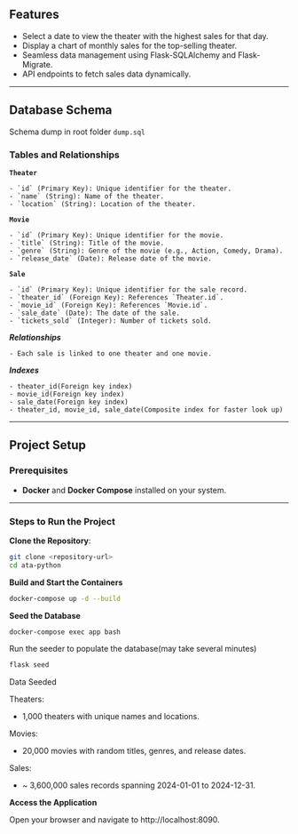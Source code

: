 ## **Features**

- Select a date to view the theater with the highest sales for that day.
- Display a chart of monthly sales for the top-selling theater.
- Seamless data management using Flask-SQLAlchemy and Flask-Migrate.
- API endpoints to fetch sales data dynamically.

---

## **Database Schema**

Schema dump in root folder `dump.sql`

### Tables and Relationships

**`Theater`**

    - `id` (Primary Key): Unique identifier for the theater.
    - `name` (String): Name of the theater.
    - `location` (String): Location of the theater.

**`Movie`**

    - `id` (Primary Key): Unique identifier for the movie.
    - `title` (String): Title of the movie.
    - `genre` (String): Genre of the movie (e.g., Action, Comedy, Drama).
    - `release_date` (Date): Release date of the movie.

**`Sale`**

    - `id` (Primary Key): Unique identifier for the sale record.
    - `theater_id` (Foreign Key): References `Theater.id`.
    - `movie_id` (Foreign Key): References `Movie.id`.
    - `sale_date` (Date): The date of the sale.
    - `tickets_sold` (Integer): Number of tickets sold.
***Relationships***

    - Each sale is linked to one theater and one movie.

***Indexes***

    - theater_id(Foreign key index)
    - movie_id(Foreign key index)
    - sale_date(Foreign key index)
    - theater_id, movie_id, sale_date(Composite index for faster look up)

---

## **Project Setup**

### Prerequisites

- **Docker** and **Docker Compose** installed on your system.

---

### Steps to Run the Project

**Clone the Repository**:

```bash
git clone <repository-url>
cd ata-python
```

**Build and Start the Containers**
```bash
docker-compose up -d --build
```

**Seed the Database**
```bash
docker-compose exec app bash
```

Run the seeder to populate the database(may take several minutes)
```bash
flask seed
```
Data Seeded

Theaters:
* 1,000 theaters with unique names and locations.

Movies:
* 20,000 movies with random titles, genres, and release dates.

Sales:
* ~ 3,600,000 sales records spanning 2024-01-01 to 2024-12-31.

**Access the Application**

Open your browser and navigate to http://localhost:8090.
